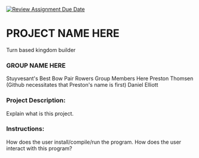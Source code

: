 [![Review Assignment Due Date](https://classroom.github.com/assets/deadline-readme-button-24ddc0f5d75046c5622901739e7c5dd533143b0c8e959d652212380cedb1ea36.svg)](https://classroom.github.com/a/SQs7pKlr)
# PROJECT NAME HERE
Turn based kingdom builder
### GROUP NAME HERE
Stuyvesant's Best Bow Pair Rowers
Group Members Here
       Preston Thomsen (Github necessitates that Preston's name is first)
       Daniel Elliott
### Project Description:

Explain what is this project.
  
### Instructions:

How does the user install/compile/run the program.
How does the user interact with this program?
